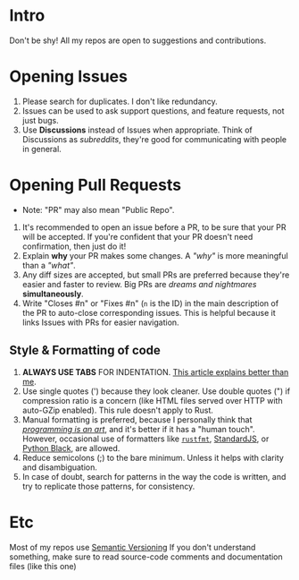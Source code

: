 # Intro
Don't be shy! All my repos are open to suggestions and contributions.

# Opening Issues
1. Please search for duplicates. I don't like redundancy.
2. Issues can be used to ask support questions, and feature requests, not just bugs.
3. Use **Discussions** instead of Issues when appropriate. Think of Discussions as *subreddits*, they're good for communicating with people in general.

# Opening Pull Requests
- Note: "PR" may also mean "Public Repo".
1. It's recommended to open an issue before a PR, to be sure that your PR will be accepted. If you're confident that your PR doesn't need confirmation, then just do it!
2. Explain **why** your PR makes some changes. A *"why"* is more meaningful than a *"what"*.
3. Any diff sizes are accepted, but small PRs are preferred because they're easier and faster to review. Big PRs are *dreams and nightmares* **simultaneously**.
4. Write "Closes #n" or "Fixes #n" (`n` is the ID) in the main description of the PR to auto-close corresponding issues. This is helpful because it links Issues with PRs for easier navigation.

## Style & Formatting of code
1. **ALWAYS USE TABS** FOR INDENTATION. [This article explains better than me](https://dev.to/alexandersandberg/why-we-should-default-to-tabs-instead-of-spaces-for-an-accessible-first-environment-101f).
2. Use single quotes (') because they look cleaner. Use double quotes (") if compression ratio is a concern (like HTML files served over HTTP with auto-GZip enabled). This rule doesn't apply to Rust.
3. Manual formatting is preferred, because I personally think that [_programming is an art_](https://en.wikipedia.org/wiki/The_Art_of_Computer_Programming), and it's better if it has a "human touch". However, occasional use of formatters like [`rustfmt`](https://github.com/rust-lang/rustfmt), [StandardJS](https://standardjs.com), or [Python Black](https://pypi.org/project/black), are allowed.
4. Reduce semicolons (;) to the bare minimum. Unless it helps with clarity and disambiguation.
5. In case of doubt, search for patterns in the way the code is written, and try to replicate those patterns, for consistency.

# Etc
Most of my repos use [Semantic Versioning](https://semver.org)
If you don't understand something, make sure to read source-code comments and documentation files (like this one)
